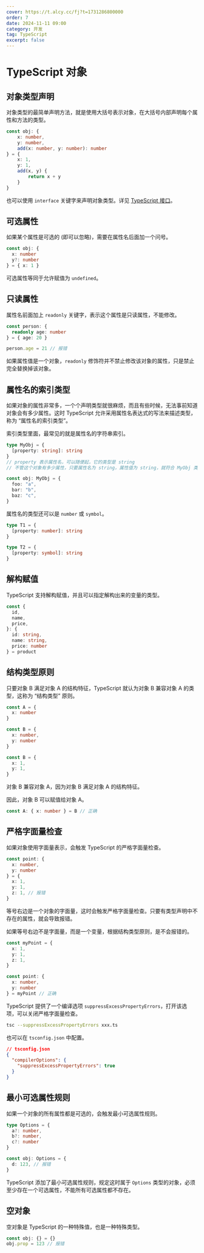 ```yaml
---
cover: https://t.alcy.cc/fj?t=1731286800000
order: 7
date: 2024-11-11 09:00
category: 开发
tag: TypeScript
excerpt: false
---
```


# TypeScript 对象

## 对象类型声明

对象类型的最简单声明方法，就是使用大括号表示对象，在大括号内部声明每个属性和方法的类型。

```TypeScript
const obj: {
    x: number,
    y: number,
    add(x: number, y: number): number
} = {
    x: 1,
    y: 1,
    add(x, y) {
        return x + y
    }
}
```

也可以使用 `interface` 关键字来声明对象类型。详见 [TypeScript 接口](./08-TypeScript接口.md)。

## 可选属性

如果某个属性是可选的 (即可以忽略)，需要在属性名后面加一个问号。

```TypeScript
const obj: {
  x: number
  y?: number
} = { x: 1 }
```

可选属性等同于允许赋值为 `undefined`。

## 只读属性

属性名前面加上 `readonly` 关键字，表示这个属性是只读属性，不能修改。

```TypeScript
const person: {
  readonly age: number
} = { age: 20 }

person.age = 21 // 报错
```

如果属性值是一个对象，`readonly` 修饰符并不禁止修改该对象的属性，只是禁止完全替换掉该对象。

## 属性名的索引类型

如果对象的属性非常多，一个个声明类型就很麻烦，而且有些时候，无法事前知道对象会有多少属性。这时 TypeScript 允许采用属性名表达式的写法来描述类型，称为 “属性名的索引类型”。

索引类型里面，最常见的就是属性名的字符串索引。

```TypeScript
type MyObj = {
  [property: string]: string
}
// property 表示属性名，可以随便起，它的类型是 string
// 不管这个对象有多少属性，只要属性名为 string，属性值为 string，就符合 MyObj 类型

const obj: MyObj = {
  foo: "a",
  bar: "b",
  baz: "c",
}
```

属性名的类型还可以是 `number` 或 `symbol`。

```TypeScript
type T1 = {
  [property: number]: string
}

type T2 = {
  [property: symbol]: string
}
```

## 解构赋值

TypeScript 支持解构赋值，并且可以指定解构出来的变量的类型。

```TypeScript
const {
  id,
  name,
  price,
}: {
  id: string,
  name: string,
  price: number
} = product
```

## 结构类型原则

只要对象 B 满足对象 A 的结构特征，TypeScript 就认为对象 B 兼容对象 A 的类型，这称为 “结构类型” 原则。

```TypeScript
const A = {
  x: number
}

const B = {
  x: number,
  y: number
}

const B = {
  x: 1,
  y: 1,
}
```

对象 B 兼容对象 A，因为对象 B 满足对象 A 的结构特征。

因此，对象 B 可以赋值给对象 A。

```TypeScript
const A: { x: number } = B // 正确
```

## 严格字面量检查

如果对象使用字面量表示，会触发 TypeScript 的严格字面量检查。

```TypeScript
const point: {
  x: number,
  y: number
} = {
  x: 1,
  y: 1,
  z: 1, // 报错
}
```

等号右边是一个对象的字面量，这时会触发严格字面量检查。只要有类型声明中不存在的属性，就会导致报错。

如果等号右边不是字面量，而是一个变量，根据结构类型原则，是不会报错的。

```TypeScript
const myPoint = {
  x: 1,
  y: 1,
  z: 1,
}

const point: {
  x: number,
  y: number
} = myPoint // 正确
```

TypeScript 提供了一个编译选项 `suppressExcessPropertyErrors`，打开该选项，可以关闭严格字面量检查。

```sh
tsc --suppressExcessPropertyErrors xxx.ts
```

也可以在 `tsconfig.json` 中配置。

```json
// tsconfig.json
{
  "compilerOptions": {
    "suppressExcessPropertyErrors": true
  }
}
```

## 最小可选属性规则

如果一个对象的所有属性都是可选的，会触发最小可选属性规则。

```TypeScript
type Options = {
  a?: number,
  b?: number,
  c?: number
}

const obj: Options = {
  d: 123, // 报错
}
```

TypeScript 添加了最小可选属性规则，规定这时属于 `Options` 类型的对象，必须至少存在一个可选属性，不能所有可选属性都不存在。

## 空对象

空对象是 TypeScript 的一种特殊值，也是一种特殊类型。

```TypeScript
const obj: {} = {}
obj.prop = 123 // 报错
```
